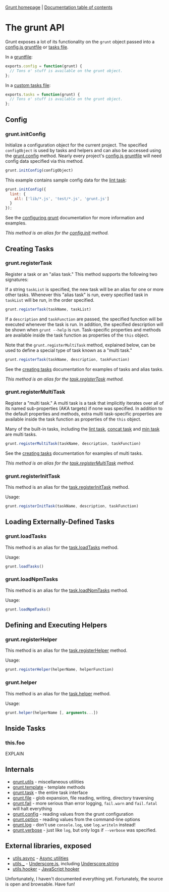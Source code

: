 [Grunt homepage](https://github.com/cowboy/grunt) | [Documentation table of contents](toc.md)

# The grunt API

Grunt exposes a lot of its functionality on the `grunt` object passed into a [config.js gruntfile](configuring.md) or [tasks file](tasks_creating.md).

In a [gruntfile](configuring.md):

```javascript
exports.config = function(grunt) {
  // Tons o' stuff is available on the grunt object.
};
```

In a [custom tasks file](tasks_creating.md):

```javascript
exports.tasks = function(grunt) {
  // Tons o' stuff is available on the grunt object.
};
```

## Config


### grunt.initConfig
Initialize a configuration object for the current project. The specified `configObject` is used by tasks and helpers and can also be accessed using the [grunt.config](api_config.md) method. Nearly every project's [config.js gruntfile](configuring.md) will need config data specified via this method.

```javascript
grunt.initConfig(configObject)
```

This example contains sample config data for the [lint task](task_lint.md):

```javascript
grunt.initConfig({
  lint: {
    all: ['lib/*.js', 'test/*.js', 'grunt.js']
  }
});
```

See the [configuring grunt](configuring.md) documentation for more information and examples.

_This method is an alias for the [config.init](api_config.md) method._


## Creating Tasks


### grunt.registerTask
Register a task or an "alias task." This method supports the following two signatures:

If a string `taskList` is specified, the new task will be an alias for one or more other tasks. Whenever this "alias task" is run, every specified task in `taskList` will be run, in the order specified.

```javascript
grunt.registerTask(taskName, taskList)
```

If a `description` and `taskFunction` are passed, the specified function will be executed whenever the task is run. In addition, the specified description will be shown when `grunt --help` is run. Task-specific properties and methods are available inside the task function as properties of the `this` object.

Note that the `grunt.registerMultiTask` method, explained below, can be used to define a special type of task known as a "multi task."

```javascript
grunt.registerTask(taskName, description, taskFunction)
```

See the [creating tasks](tasks_creating.md) documentation for examples of tasks and alias tasks.

_This method is an alias for the [task.registerTask](api_task.md) method._


### grunt.registerMultiTask
Register a "multi task." A multi task is a task that implicitly iterates over all of its named sub-properties (AKA targets) if none was specified. In addition to the default properties and methods, extra multi task-specific properties are available inside the task function as properties of the `this` object.

Many of the built-in tasks, including the [lint task](task_lint.md), [concat task](task_concat.md) and [min task](task_min.md) are multi tasks.

```javascript
grunt.registerMultiTask(taskName, description, taskFunction)
```

See the [creating tasks](tasks_creating.md) documentation for examples of multi tasks.

_This method is an alias for the [task.registerMultiTask](api_task.md) method._


### grunt.registerInitTask
This method is an alias for the [task.registerInitTask](api_task.md) method.

Usage:

```javascript
grunt.registerInitTask(taskName, description, taskFunction)
```

## Loading Externally-Defined Tasks

### grunt.loadTasks
This method is an alias for the [task.loadTasks](api_task.md) method.

Usage:

```javascript
grunt.loadTasks()
```

### grunt.loadNpmTasks
This method is an alias for the [task.loadNpmTasks](api_task.md) method.

Usage:

```javascript
grunt.loadNpmTasks()
```

## Defining and Executing Helpers

### grunt.registerHelper
This method is an alias for the [task.registerHelper](api_task.md) method.

Usage:

```javascript
grunt.registerHelper(helperName, helperFunction)
```

### grunt.helper
This method is an alias for the [task.helper](api_task.md) method.

Usage:

```javascript
grunt.helper(helperName [, arguments...])
```

## Inside Tasks

### this.foo
EXPLAIN



## Internals

* [grunt.utils](api_utils.md) - miscellaneous utilities
* [grunt.template](api_template.md) - template methods
* [grunt.task](api_task.md) - the entire task interface
* [grunt.file](api_file.md) - glob expansion, file reading, writing, directory traversing
* [grunt.fail](api_fail.md) - more serious than error logging, `fail.warn` and `fail.fatal` will halt everything
* [grunt.config](api_config.md) - reading values from the grunt configuration
* [grunt.option](api_option.md) - reading values from the command-line options
* [grunt.log](api_log.md) - don't use `console.log`, use `log.writeln` instead!
* [grunt.verbose](api_verbose.md) - just like `log`, but only logs if `--verbose` was specified.

## External libraries, exposed

* [utils.async](api_utils.md) - [Async utilities](https://github.com/caolan/async)
* [utils._](api_utils.md) - [Underscore.js](http://underscorejs.org/), including [Underscore.string](https://github.com/epeli/underscore.string)
* [utils.hooker](api_utils.md) - [JavaScript hooker](https://github.com/cowboy/javascript-hooker)

Unfortunately, I haven't documented everything yet. Fortunately, the source is open and browsable. Have fun!
